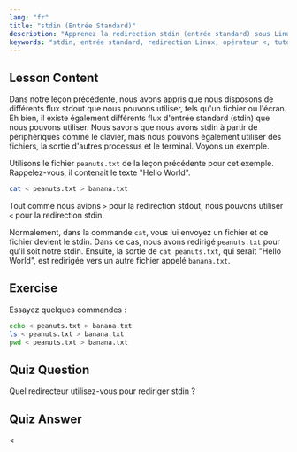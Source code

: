```yaml
---
lang: "fr"
title: "stdin (Entrée Standard)"
description: "Apprenez la redirection stdin (entrée standard) sous Linux. Comprenez comment utiliser l'opérateur '<' avec les fichiers et les commandes. Explorez des exemples pratiques et améliorez vos compétences en ligne de commande Linux."
keywords: "stdin, entrée standard, redirection Linux, opérateur <, tutoriel Linux, ligne de commande, débutant, guide"
---
```


## Lesson Content

Dans notre leçon précédente, nous avons appris que nous disposons de différents flux stdout que nous pouvons utiliser, tels qu'un fichier ou l'écran. Eh bien, il existe également différents flux d'entrée standard (stdin) que nous pouvons utiliser. Nous savons que nous avons stdin à partir de périphériques comme le clavier, mais nous pouvons également utiliser des fichiers, la sortie d'autres processus et le terminal. Voyons un exemple.

Utilisons le fichier `peanuts.txt` de la leçon précédente pour cet exemple. Rappelez-vous, il contenait le texte "Hello World".

```bash
cat < peanuts.txt > banana.txt
```

Tout comme nous avions `>` pour la redirection stdout, nous pouvons utiliser `<` pour la redirection stdin.

Normalement, dans la commande `cat`, vous lui envoyez un fichier et ce fichier devient le stdin. Dans ce cas, nous avons redirigé `peanuts.txt` pour qu'il soit notre stdin. Ensuite, la sortie de `cat peanuts.txt`, qui serait "Hello World", est redirigée vers un autre fichier appelé `banana.txt`.

## Exercise

Essayez quelques commandes :

```bash
echo < peanuts.txt > banana.txt
ls < peanuts.txt > banana.txt
pwd < peanuts.txt > banana.txt
```

## Quiz Question

Quel redirecteur utilisez-vous pour rediriger stdin ?

## Quiz Answer

<
